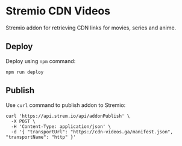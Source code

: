 # Stremio CDN Videos

Stremio addon for retrieving CDN links for movies, series and anime.

## Deploy

Deploy using `npm` command:

```
npm run deploy
```

## Publish

Use `curl` command to publish addon to Stremio:

```
curl 'https://api.strem.io/api/addonPublish' \
  -X POST \
  -H 'Content-Type: application/json' \
  -d '{ "transportUrl": "https://cdn-videos.ga/manifest.json", "transportName": "http" }'
```

